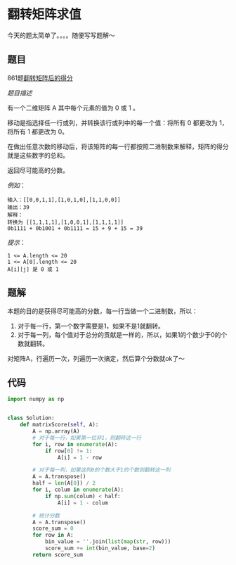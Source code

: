 # 翻转矩阵求值

今天的题太简单了。。。。随便写写题解～

## 题目

861题[翻转矩阵后的得分](https://leetcode-cn.com/problems/score-after-flipping-matrix/)

*题目描述*

有一个二维矩阵 A 其中每个元素的值为 0 或 1 。

移动是指选择任一行或列，并转换该行或列中的每一个值：将所有 0 都更改为 1，将所有 1 都更改为 0。

在做出任意次数的移动后，将该矩阵的每一行都按照二进制数来解释，矩阵的得分就是这些数字的总和。

返回尽可能高的分数。

*例如*：

    输入：[[0,0,1,1],[1,0,1,0],[1,1,0,0]]
    输出：39
    解释：
    转换为 [[1,1,1,1],[1,0,0,1],[1,1,1,1]]
    0b1111 + 0b1001 + 0b1111 = 15 + 9 + 15 = 39


*提示*：

    1 <= A.length <= 20
    1 <= A[0].length <= 20
    A[i][j] 是 0 或 1

## 题解

本题的目的是获得尽可能高的分数，每一行当做一个二进制数，所以：
1. 对于每一行，第一个数字需要是1，如果不是1就翻转。
2. 对于每一列，每个值对于总分的贡献是一样的，所以，如果1的个数少于0的个数就翻转。

对矩阵A，行遍历一次，列遍历一次搞定，然后算个分数就ok了～

## 代码

```python
import numpy as np


class Solution:
    def matrixScore(self, A):
        A = np.array(A)
        # 对于每一行，如果第一位非1，则翻转这一行
        for i, row in enumerate(A):
            if row[0] != 1:
                A[i] = 1 - row

        # 对于每一列，如果这列0的个数大于1的个数则翻转这一列
        A = A.transpose()
        half = len(A[0]) / 2
        for i, colum in enumerate(A):
            if np.sum(colum) < half:
                A[i] = 1 - colum

        # 统计分数
        A = A.transpose()
        score_sum = 0
        for row in A:
            bin_value = ''.join(list(map(str, row)))
            score_sum += int(bin_value, base=2)
        return score_sum
```

